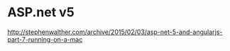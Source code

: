 # ASP.net v5

http://stephenwalther.com/archive/2015/02/03/asp-net-5-and-angularjs-part-7-running-on-a-mac
